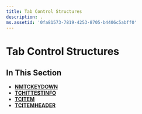 ```yaml
---
title: Tab Control Structures
description: .
ms.assetid: '0fa81573-7819-4253-8705-b4406c5abff0'
---
```


# Tab Control Structures

## In This Section

-   [**NMTCKEYDOWN**](nmtckeydown.md)
-   [**TCHITTESTINFO**](tchittestinfo.md)
-   [**TCITEM**](tcitem.md)
-   [**TCITEMHEADER**](tcitemheader.md)

 

 




